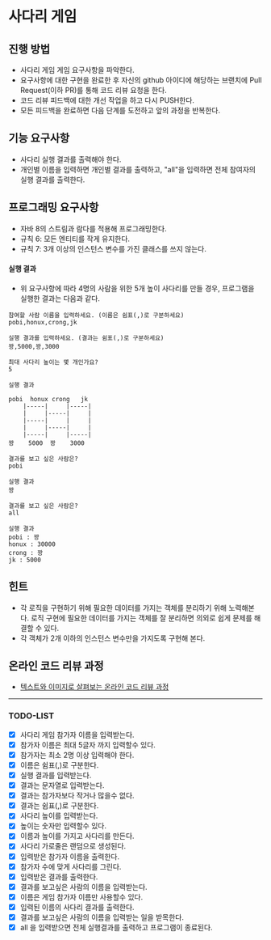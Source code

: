 # 사다리 게임

## 진행 방법

* 사다리 게임 게임 요구사항을 파악한다.
* 요구사항에 대한 구현을 완료한 후 자신의 github 아이디에 해당하는 브랜치에 Pull Request(이하 PR)를 통해 코드 리뷰 요청을 한다.
* 코드 리뷰 피드백에 대한 개선 작업을 하고 다시 PUSH한다.
* 모든 피드백을 완료하면 다음 단계를 도전하고 앞의 과정을 반복한다.

## 기능 요구사항
* 사다리 실행 결과를 출력해야 한다.
* 개인별 이름을 입력하면 개인별 결과를 출력하고, "all"을 입력하면 전체 참여자의 실행 결과를 출력한다.

## 프로그래밍 요구사항

* 자바 8의 스트림과 람다를 적용해 프로그래밍한다.
* 규칙 6: 모든 엔티티를 작게 유지한다.
* 규칙 7: 3개 이상의 인스턴스 변수를 가진 클래스를 쓰지 않는다.

#### 실행 결과

* 위 요구사항에 따라 4명의 사람을 위한 5개 높이 사다리를 만들 경우, 프로그램을 실행한 결과는 다음과 같다.

```
참여할 사람 이름을 입력하세요. (이름은 쉼표(,)로 구분하세요)
pobi,honux,crong,jk

실행 결과를 입력하세요. (결과는 쉼표(,)로 구분하세요)
꽝,5000,꽝,3000

최대 사다리 높이는 몇 개인가요?
5

실행 결과

pobi  honux crong   jk
    |-----|     |-----|
    |     |-----|     |
    |-----|     |     |
    |     |-----|     |
    |-----|     |-----|
꽝    5000  꽝    3000

결과를 보고 싶은 사람은?
pobi

실행 결과
꽝

결과를 보고 싶은 사람은?
all

실행 결과
pobi : 꽝
honux : 30000
crong : 꽝
jk : 5000
```

## 힌트

* 각 로직을 구현하기 위해 필요한 데이터를 가지는 객체를 분리하기 위해 노력해본다. 로직 구현에 필요한 데이터를 가지는 객체를 잘 분리하면 의외로 쉽게 문제를 해결할 수 있다.
* 각 객체가 2개 이하의 인스턴스 변수만을 가지도록 구현해 본다.

## 온라인 코드 리뷰 과정

* [텍스트와 이미지로 살펴보는 온라인 코드 리뷰 과정](https://github.com/nextstep-step/nextstep-docs/tree/master/codereview)

-----

### TODO-LIST

- [X] 사다리 게임 참가자 이름을 입력받는다.
- [X] 참가자 이름은 최대 5글자 까지 입력할수 있다.
- [X] 참가자는 최소 2명 이상 입력해야 한다.
- [X] 이름은 쉼표(,)로 구분한다.
- [X] 실행 결과를 입력받는다.
- [X] 결과는 문자열로 입력받는다.
- [X] 결과는 참가자보다 작거나 많을수 없다.
- [X] 결과는 쉼표(,)로 구분한다.
- [X] 사다리 높이를 입력받는다.
- [X] 높이는 숫자만 입력할수 있다.
- [X] 이름과 높이를 가지고 사다리를 만든다.
- [X] 사다리 가로줄은 랜덤으로 생성된다.
- [X] 입력받은 참가자 이름을 출력한다.
- [X] 참가자 수에 맞게 사다리를 그린다.
- [X] 입력받은 결과를 출력한다.
- [X] 결과를 보고싶은 사람의 이름을 입력받는다.
- [X] 이름은 게임 참가자 이름만 사용할수 있다.
- [X] 입력된 이름의 사다리 결과를 출력한다.
- [X] 결과를 보고싶은 사람의 이름을 입력받는 일을 받목한다.
- [X] all 을 입력받으면 전체 실행결과를 출력하고 프로그램이 종료된다.
